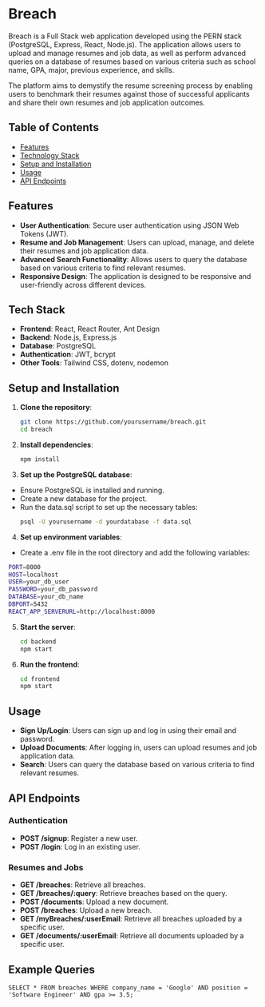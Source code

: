 # Breach

Breach is a Full Stack web application developed using the PERN stack (PostgreSQL, Express, React, Node.js). The application allows users to upload and manage resumes and job data, as well as perform advanced queries on a database of resumes based on various criteria such as school name, GPA, major, previous experience, and skills.

The platform aims to demystify the resume screening process by enabling users to benchmark their resumes against those of successful applicants and share their own resumes and job application outcomes.

## Table of Contents

- [Features](#features)
- [Technology Stack](#technology-stack)
- [Setup and Installation](#setup-and-installation)
- [Usage](#usage)
- [API Endpoints](#api-endpoints)

## Features

- **User Authentication**: Secure user authentication using JSON Web Tokens (JWT).
- **Resume and Job Management**: Users can upload, manage, and delete their resumes and job application data.
- **Advanced Search Functionality**: Allows users to query the database based on various criteria to find relevant resumes.
- **Responsive Design**: The application is designed to be responsive and user-friendly across different devices.

## Tech Stack

- **Frontend**: React, React Router, Ant Design
- **Backend**: Node.js, Express.js
- **Database**: PostgreSQL
- **Authentication**: JWT, bcrypt
- **Other Tools**: Tailwind CSS, dotenv, nodemon

## Setup and Installation

1. **Clone the repository**:
   ```bash
   git clone https://github.com/yourusername/breach.git
   cd breach
   ```

2. **Install dependencies**:
    ```bash
   npm install
   ```

3. **Set up the PostgreSQL database**:
- Ensure PostgreSQL is installed and running.
- Create a new database for the project.
- Run the data.sql script to set up the necessary tables:
    ```bash
   psql -U yourusername -d yourdatabase -f data.sql
   ```

4. **Set up environment variables**:
- Create a .env file in the root directory and add the following variables:
```bash
PORT=8000
HOST=localhost
USER=your_db_user
PASSWORD=your_db_password
DATABASE=your_db_name
DBPORT=5432
REACT_APP_SERVERURL=http://localhost:8000
```

5. **Start the server**:
    ```bash
    cd backend
    npm start
    ```

6. **Run the frontend**:
    ```bash
    cd frontend
    npm start
    ```

## Usage
- **Sign Up/Login**: Users can sign up and log in using their email and password.
- **Upload Documents**: After logging in, users can upload resumes and job application data.
- **Search**: Users can query the database based on various criteria to find relevant resumes.

## API Endpoints

### Authentication
- **POST /signup**: Register a new user.
- **POST /login**: Log in an existing user.

### Resumes and Jobs
- **GET /breaches**: Retrieve all breaches.
- **GET /breaches/:query**: Retrieve breaches based on the query.
- **POST /documents**: Upload a new document.
- **POST /breaches**: Upload a new breach.
- **GET /myBreaches/:userEmail**: Retrieve all breaches uploaded by a specific user.
- **GET /documents/:userEmail**: Retrieve all documents uploaded by a specific user.

## Example Queries
    SELECT * FROM breaches WHERE company_name = 'Google' AND position = 'Software Engineer' AND gpa >= 3.5;